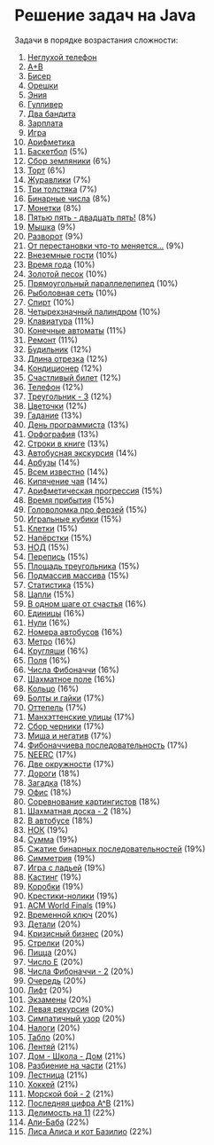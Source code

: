 <h1 class="title">Решение задач на Java</h1>
<p>Задачи в порядке возрастания сложности:</p>
<ol>
  <li><a href="https://github.com/wonder1969/work_test/tree/main/task_1" target="_blank">Неглухой телефон</a></li>
  <li><a href="https://github.com/wonder1969/work_test/tree/main/task_2" target="_blank">A+B</a></li>
  <li><a href="https://github.com/wonder1969/work_test/tree/main/task_3" target="_blank">Бисер</a></li>
  <li><a href="https://github.com/wonder1969/work_test/tree/main/task_4" target="_blank">Орешки</a></li>
  <li><a href="https://github.com/wonder1969/work_test/tree/main/task_5" target="_blank">Эния</a></li>
  <li><a href="https://github.com/wonder1969/work_test/tree/main/task_6" target="_blank">Гулливер</a></li>
  <li><a href="https://github.com/wonder1969/work_test/tree/main/task_7" target="_blank">Два бандита</a></li>
  <li><a href="https://github.com/wonder1969/work_test/tree/main/task_8" target="_blank">Зарплата</a></li>
  <li><a href="https://github.com/wonder1969/work_test/tree/main/task_9" target="_blank">Игра</a></li>
  <li><a href="https://github.com/wonder1969/work_test/tree/main/task_10" target="_blank">Арифметика</a></li>
  <li><a href="https://github.com/wonder1969/work_test/tree/main/task_11" target="_blank">Баскетбол</a> (5%)</li>
  <li><a href="https://github.com/wonder1969/work_test/tree/main/task_12" target="_blank">Сбор земляники</a> (6%)</li>
  <li><a href="https://github.com/wonder1969/work_test/tree/main/task_13" target="_blank">Торт</a> (6%)</li>
  <li><a href="https://github.com/wonder1969/work_test/tree/main/task_14" target="_blank">Журавлики</a> (7%)</li>
  <li><a href="https://github.com/wonder1969/work_test/tree/main/task_15" target="_blank">Три толстяка</a> (7%)</li>
  <li><a href="https://github.com/wonder1969/work_test/tree/main/task_16" target="_blank">Бинарные числа</a> (8%)</li>
  <li><a href="https://github.com/wonder1969/work_test/tree/main/task_17" target="_blank">Монетки</a> (8%)</li>
  <li><a href="https://github.com/wonder1969/work_test/tree/main/task_18" target="_blank">Пятью пять - двадцать пять!</a> (8%)</li>
  <li><a href="https://github.com/wonder1969/work_test/tree/main/task_19" target="_blank">Мышка</a> (9%)</li>
  <li><a href="https://github.com/wonder1969/work_test/tree/main/task_20" target="_blank">Разворот</a> (9%)</li>
  <li><a href="https://github.com/wonder1969/work_test/tree/main/task_21" target="_blank">От перестановки что-то меняется...</a> (9%)</li>
  <li><a href="https://github.com/wonder1969/work_test/tree/main/task_22" target="_blank">Внеземные гости</a> (10%)</li>
  <li><a href="https://github.com/wonder1969/work_test/tree/main/task_23" target="_blank">Время года</a> (10%)</li>
  <li><a href="https://github.com/wonder1969/work_test/tree/main/task_24" target="_blank">Золотой песок</a> (10%)</li>
  <li><a href="https://github.com/wonder1969/work_test/tree/main/task_25" target="_blank">Прямоугольный параллелепипед</a> (10%)</li>
  <li><a href="https://github.com/wonder1969/work_test/tree/main/task_26" target="_blank">Рыболовная сеть</a> (10%)</li>
  <li><a href="https://github.com/wonder1969/work_test/tree/main/task_27" target="_blank">Спирт</a> (10%)</li>
  <li><a href="https://github.com/wonder1969/work_test/tree/main/task_28" target="_blank">Четырехзначный палиндром</a> (10%)</li>
  <li><a href="https://github.com/wonder1969/work_test/tree/main/task_29" target="_blank">Клавиатура</a> (11%)</li>
  <li><a href="https://github.com/wonder1969/work_test/tree/main/task_30" target="_blank">Конечные автоматы</a> (11%)</li>
  <li><a href="https://github.com/wonder1969/work_test/tree/main/task_31" target="_blank">Ремонт</a> (11%)</li>
  <li><a href="https://github.com/wonder1969/work_test/tree/main/task_32" target="_blank">Будильник</a> (12%)</li>
  <li><a href="https://github.com/wonder1969/work_test/tree/main/task_33" target="_blank">Длина отрезка</a> (12%)</li>
  <li><a href="https://github.com/wonder1969/work_test/tree/main/task_34" target="_blank">Кондиционер</a> (12%)</li>
  <li><a href="https://github.com/wonder1969/work_test/tree/main/task_35" target="_blank">Счастливый билет</a> (12%)</li>
  <li><a href="https://github.com/wonder1969/work_test/tree/main/task_36" target="_blank">Телефон</a> (12%)</li>
  <li><a href="https://github.com/wonder1969/work_test/tree/main/task_37" target="_blank">Треугольник - 3</a> (12%)</li>
  <li><a href="https://github.com/wonder1969/work_test/tree/main/task_38" target="_blank">Цветочки</a> (12%)</li>
  <li><a href="https://github.com/wonder1969/work_test/tree/main/task_39" target="_blank">Гадание</a> (13%)</li>
  <li><a href="https://github.com/wonder1969/work_test/tree/main/task_40" target="_blank">День программиста</a> (13%)</li>
  <li><a href="https://github.com/wonder1969/work_test/tree/main/task_41" target="_blank">Орфография</a> (13%)</li>
  <li><a href="https://github.com/wonder1969/work_test/tree/main/task_42" target="_blank">Строки в книге</a> (13%)</li>
  <li><a href="https://github.com/wonder1969/work_test/tree/main/task_43" target="_blank">Автобусная экскурсия</a> (14%)</li>
  <li><a href="https://github.com/wonder1969/work_test/tree/main/task_44" target="_blank">Арбузы</a> (14%)</li>
  <li><a href="https://github.com/wonder1969/work_test/tree/main/task_45" target="_blank">Всем известно</a> (14%)</li>
  <li><a href="https://github.com/wonder1969/work_test/tree/main/task_46" target="_blank">Кипячение чая</a> (14%)</li>
  <li><a href="https://github.com/wonder1969/work_test/tree/main/task_47" target="_blank">Арифметическая прогрессия</a> (15%)</li>
  <li><a href="https://github.com/wonder1969/work_test/tree/main/task_48" target="_blank">Время прибытия</a> (15%)</li>
  <li><a href="https://github.com/wonder1969/work_test/tree/main/task_49" target="_blank">Головоломка про ферзей</a> (15%)</li>
  <li><a href="https://github.com/wonder1969/work_test/tree/main/task_50" target="_blank">Игральные кубики</a> (15%)</li>
  <li><a href="https://github.com/wonder1969/work_test/tree/main/task_51" target="_blank">Клетки</a> (15%)</li>
  <li><a href="https://github.com/wonder1969/work_test/tree/main/task_52" target="_blank">Напёрстки</a> (15%)</li>
  <li><a href="https://github.com/wonder1969/work_test/tree/main/task_53" target="_blank">НОД</a> (15%)</li>
  <li><a href="https://github.com/wonder1969/work_test/tree/main/task_54" target="_blank">Перепись</a> (15%)</li>
  <li><a href="https://github.com/wonder1969/work_test/tree/main/task_55" target="_blank">Площадь треугольника</a> (15%)</li>
  <li><a href="https://github.com/wonder1969/work_test/tree/main/task_56" target="_blank">Подмассив массива</a> (15%)</li>
  <li><a href="https://github.com/wonder1969/work_test/tree/main/task_57" target="_blank">Статистика</a> (15%)</li>
  <li><a href="https://github.com/wonder1969/work_test/tree/main/task_58" target="_blank">Цапли</a> (15%)</li>
  <li><a href="https://github.com/wonder1969/work_test/tree/main/task_59" target="_blank">В одном шаге от счастья</a> (16%)</li>
  <li><a href="https://github.com/wonder1969/work_test/tree/main/task_60" target="_blank">Единицы</a> (16%)</li>
  <li><a href="https://github.com/wonder1969/work_test/tree/main/task_61" target="_blank">Нули</a> (16%)</li>
  <li><a href="https://github.com/wonder1969/work_test/tree/main/task_62" target="_blank">Номера автобусов</a> (16%)</li>
  <li><a href="https://github.com/wonder1969/work_test/tree/main/task_63" target="_blank">Метро</a> (16%)</li>
  <li><a href="https://github.com/wonder1969/work_test/tree/main/task_64" target="_blank">Кругляши</a> (16%)</li>
  <li><a href="https://github.com/wonder1969/work_test/tree/main/task_65" target="_blank">Поля</a> (16%)</li>
  <li><a href="https://github.com/wonder1969/work_test/tree/main/task_66" target="_blank">Числа Фибоначчи</a> (16%)</li>
  <li><a href="https://github.com/wonder1969/work_test/tree/main/task_67" target="_blank">Шахматное поле</a> (16%)</li>
  <li><a href="https://github.com/wonder1969/work_test/tree/main/task_68" target="_blank">Кольцо</a> (16%)</li>
  <li><a href="https://github.com/wonder1969/work_test/tree/main/task_69" target="_blank">Болты и гайки</a> (17%)</li>
  <li><a href="https://github.com/wonder1969/work_test/tree/main/task_70" target="_blank">Оттепель</a> (17%)</li>
  <li><a href="https://github.com/wonder1969/work_test/tree/main/task_71" target="_blank">Манхэттенские улицы</a> (17%)</li>
  <li><a href="https://github.com/wonder1969/work_test/tree/main/task_72" target="_blank">Сбор черники</a> (17%)</li>
  <li><a href="https://github.com/wonder1969/work_test/tree/main/task_73" target="_blank">Миша и негатив</a> (17%)</li>
  <li><a href="https://github.com/wonder1969/work_test/tree/main/task_74" target="_blank">Фибоначчиева последовательность</a> (17%)</li>
  <li><a href="https://github.com/wonder1969/work_test/tree/main/task_75" target="_blank">NEERC</a> (17%)</li>
  <li><a href="https://github.com/wonder1969/work_test/tree/main/task_76" target="_blank">Две окружности</a> (17%)</li>
  <li><a href="https://github.com/wonder1969/work_test/tree/main/task_77" target="_blank">Дороги</a> (18%)</li>
  <li><a href="https://github.com/wonder1969/work_test/tree/main/task_78" target="_blank">Загадка</a> (18%)</li>
  <li><a href="https://github.com/wonder1969/work_test/tree/main/task_79" target="_blank">Офис</a> (18%)</li>
  <li><a href="https://github.com/wonder1969/work_test/tree/main/task_80" target="_blank">Соревнование картингистов</a> (18%)</li>
  <li><a href="https://github.com/wonder1969/work_test/tree/main/task_81" target="_blank">Шахматная доска - 2</a> (18%)</li>
  <li><a href="https://github.com/wonder1969/work_test/tree/main/task_82" target="_blank">В автобусе</a> (18%)</li>
  <li><a href="https://github.com/wonder1969/work_test/tree/main/task_83" target="_blank">НОК</a> (19%)</li>
  <li><a href="https://github.com/wonder1969/work_test/tree/main/task_84" target="_blank">Сумма</a> (19%)</li>
  <li><a href="https://github.com/wonder1969/work_test/tree/main/task_85" target="_blank">Сжатие бинарных последовательностей</a> (19%)</li>
  <li><a href="https://github.com/wonder1969/work_test/tree/main/task_86" target="_blank">Симметрия</a> (19%)</li>
  <li><a href="https://github.com/wonder1969/work_test/tree/main/task_87" target="_blank">Игра с ладьей</a> (19%)</li>
  <li><a href="https://github.com/wonder1969/work_test/tree/main/task_88" target="_blank">Кастинг</a> (19%)</li>
  <li><a href="https://github.com/wonder1969/work_test/tree/main/task_89" target="_blank">Коробки</a> (19%)</li>
  <li><a href="https://github.com/wonder1969/work_test/tree/main/task_90" target="_blank">Крестики-нолики</a> (19%)</li>
  <li><a href="https://github.com/wonder1969/work_test/tree/main/task_91" target="_blank">ACM World Finals</a> (19%)</li>
  <li><a href="https://github.com/wonder1969/work_test/tree/main/task_92" target="_blank">Временной ключ</a> (20%)</li>
  <li><a href="https://github.com/wonder1969/work_test/tree/main/task_93" target="_blank">Детали</a> (20%)</li>
  <li><a href="https://github.com/wonder1969/work_test/tree/main/task_94" target="_blank">Кризисный бизнес</a> (20%)</li>
  <li><a href="https://github.com/wonder1969/work_test/tree/main/task_95" target="_blank">Стрелки</a> (20%)</li>
  <li><a href="https://github.com/wonder1969/work_test/tree/main/task_96" target="_blank">Пицца</a> (20%)</li>
  <li><a href="https://github.com/wonder1969/work_test/tree/main/task_97" target="_blank">Число E</a> (20%)</li>
  <li><a href="https://github.com/wonder1969/work_test/tree/main/task_98" target="_blank">Числа Фибоначчи - 2</a> (20%)</li>
  <li><a href="https://github.com/wonder1969/work_test/tree/main/task_99" target="_blank">Очередь</a> (20%)</li>
  <li><a href="https://github.com/wonder1969/work_test/tree/main/task_100" target="_blank">Лифт</a> (20%)</li>
  <li><a href="https://github.com/wonder1969/work_test/tree/main/task_101" target="_blank">Экзамены</a> (20%)</li>
  <li><a href="https://github.com/wonder1969/work_test/tree/main/task_102" target="_blank">Левая рекурсия</a> (20%)</li>
  <li><a href="https://github.com/wonder1969/work_test/tree/main/task_103" target="_blank">Симпатичный узор</a> (20%)</li>
  <li><a href="https://github.com/wonder1969/work_test/tree/main/task_104" target="_blank">Налоги</a> (20%)</li>
  <li><a href="https://github.com/wonder1969/work_test/tree/main/task_105" target="_blank">Табло</a> (20%)</li>
  <li><a href="https://github.com/wonder1969/work_test/tree/main/task_106" target="_blank">Лентяй</a> (21%)</li>
  <li><a href="https://github.com/wonder1969/work_test/tree/main/task_107" target="_blank">Дом - Школа - Дом</a> (21%)</li>
  <li><a href="https://github.com/wonder1969/work_test/tree/main/task_108" target="_blank">Разбиение на части</a> (21%)</li>
  <li><a href="https://github.com/wonder1969/work_test/tree/main/task_109" target="_blank">Лестница</a> (21%)</li>
  <li><a href="https://github.com/wonder1969/work_test/tree/main/task_110" target="_blank">Хоккей</a> (21%)</li>
  <li><a href="https://github.com/wonder1969/work_test/tree/main/task_111" target="_blank">Морской бой - 2</a> (21%)</li>
  <li><a href="https://github.com/wonder1969/work_test/tree/main/task_112" target="_blank">Последняя цифра A^B</a> (21%)</li>
  <li><a href="https://github.com/wonder1969/work_test/tree/main/task_113" target="_blank">Делимость на 11</a> (22%)</li>
  <li><a href="https://github.com/wonder1969/work_test/tree/main/task_114" target="_blank">Али-Баба</a> (22%)</li>
  <li><a href="https://github.com/wonder1969/work_test/tree/main/task_115" target="_blank">Лиса Алиса и кот Базилио</a> (22%)</li>
</ol>
